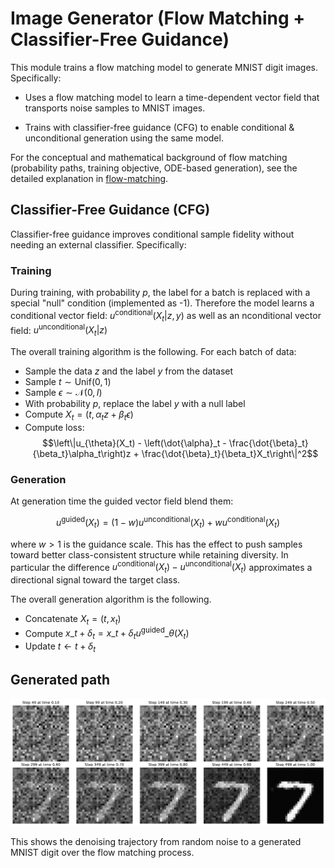 # Image Generator (Flow Matching + Classifier-Free Guidance)

This module trains a flow matching model to generate MNIST digit images. Specifically:

- Uses a flow matching model to learn a time-dependent vector field that transports noise samples to MNIST images.

- Trains with classifier-free guidance (CFG) to enable conditional & unconditional generation using the same model.

For the conceptual and mathematical background of flow matching (probability paths, training objective, ODE-based generation), see the detailed explanation in [flow-matching](../flow-matching/README.md).

## Classifier-Free Guidance (CFG)

Classifier-free guidance improves conditional sample fidelity without needing an external classifier. Specifically:

### Training

During training, with probability $p$, the label for a batch is replaced with a special "null" condition (implemented as -1). Therefore the model learns a conditional vector field: $u^{\text{conditional}}(X_t | z, y)$ as well as an nconditional vector field: $u^{\text{unconditional}}(X_t | z)$

The overall training algorithm is the following. For each batch of data:

- Sample the data $z$ and the label $y$ from the dataset
- Sample $t \sim \text{Unif}(0, 1)$
- Sample $\epsilon \sim \mathcal{N}(0, I)$
- With probability $p$, replace the label $y$ with a null label
- Compute $X_t = (t, \alpha_t z + \beta_t \epsilon)$
- Compute loss: 
   $$\left\|u_{\theta}(X_t) - \left(\dot{\alpha}_t - \frac{\dot{\beta}_t}{\beta_t}\alpha_t\right)z + \frac{\dot{\beta}_t}{\beta_t}X_t\right\|^2$$

### Generation

At generation time the guided vector field  blend them: 

$$
u^{\text{guided}}(X_t) =  (1 - w) u^{\text{unconditional}}(X_t) + w u^{\text{conditional}}(X_t)
$$

where $w > 1$ is the guidance scale. This has the effect to push samples toward better class-consistent structure while retaining diversity. In particular the difference $u^{\text{conditional}}(X_t) - u^{\text{unconditional}}(X_t)$ approximates a directional signal toward the target class.

The overall generation algorithm is the following.

 - Concatenate $X_t = (t, x_t)$
 - Compute $x\_{t + \delta_t} = x\_t + \delta_t u^{\text{guided}}\_{\theta}(X_t)$
 - Update $t \leftarrow t + \delta_t$

 ## Generated path

![Generated Path](generated/model_20250913131734_path.png)

This shows the denoising trajectory from random noise to a generated MNIST digit over the flow matching process.
